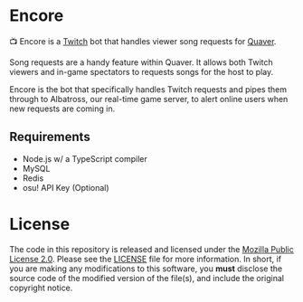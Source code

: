 # Encore
📺 Encore is a [Twitch](https://twitch.tv) bot that handles viewer song requests for [Quaver](https://github.com/Quaver/Quaver).

Song requests are a handy feature within Quaver. It allows both Twitch viewers and in-game spectators to requests songs for the host to play.

Encore is the bot that specifically handles Twitch requests and pipes them through to Albatross, our real-time game server, to alert online users when new requests are coming in.

## Requirements

* Node.js w/ a TypeScript compiler
* MySQL
* Redis
* osu! API Key (Optional)

# License
The code in this repository is released and licensed under the [Mozilla Public License 2.0](). Please see the [LICENSE]() file for more information. In short, if you are making any modifications to this software, you **must** disclose the source code of the modified version of the file(s), and include the original copyright notice.
